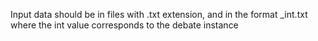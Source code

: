 Input data should be in files with .txt extension, and in the format <filename>_int.txt where the int value corresponds to the debate instance